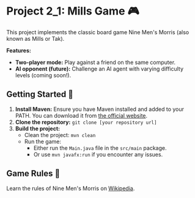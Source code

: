 # Project 2_1: Mills Game 🎮

This project implements the classic board game Nine Men's Morris (also known as Mills or Tak). 

**Features:**

* **Two-player mode:**  Play against a friend on the same computer.
* **AI opponent (future):**  Challenge an AI agent with varying difficulty levels (coming soon!).

## Getting Started 🚀

1. **Install Maven:** Ensure you have Maven installed and added to your PATH. You can download it from [the official website](https://maven.apache.org/download.cgi).
2. **Clone the repository:**  `git clone [your repository url]`
3. **Build the project:**
    *  Clean the project: `mvn clean`
    *  Run the game: 
        *  Either run the `Main.java` file in the `src/main` package.
        *  Or use `mvn javafx:run` if you encounter any issues.

## Game Rules 📜

Learn the rules of Nine Men's Morris on [Wikipedia](https://en.wikipedia.org/wiki/Nine_men's_morris#Rules).

